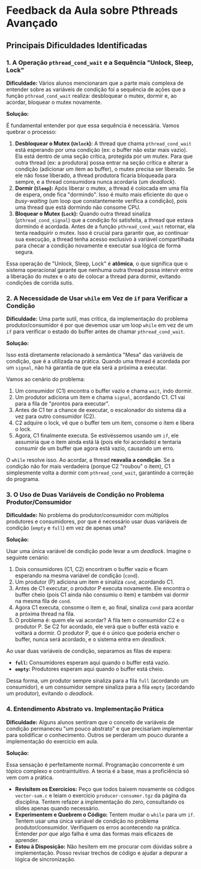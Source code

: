 # Feedback da Aula sobre Pthreads Avançado

## Principais Dificuldades Identificadas

### 1. A Operação `pthread_cond_wait` e a Sequência "Unlock, Sleep, Lock"

**Dificuldade:** Vários alunos mencionaram que a parte mais complexa de entender sobre as variáveis de condição foi a sequência de ações que a função `pthread_cond_wait` realiza: desbloquear o mutex, dormir e, ao acordar, bloquear o mutex novamente.

**Solução:**

É fundamental entender por que essa sequência é necessária. Vamos quebrar o processo:

1.  **Desbloquear o Mutex (`Unlock`):** A thread que chama `pthread_cond_wait` está esperando por uma condição (ex: o buffer não estar mais vazio). Ela está dentro de uma seção crítica, protegida por um mutex. Para que outra thread (ex: a produtora) possa entrar na seção crítica e alterar a condição (adicionar um item ao buffer), o mutex precisa ser liberado. Se ele não fosse liberado, a thread produtora ficaria bloqueada para sempre, e a thread consumidora nunca acordaria (um *deadlock*).
2.  **Dormir (`Sleep`):** Após liberar o mutex, a thread é colocada em uma fila de espera, onde fica "dormindo". Isso é muito mais eficiente do que o *busy-waiting* (um loop que constantemente verifica a condição), pois uma thread que está dormindo não consome CPU.
3.  **Bloquear o Mutex (`Lock`):** Quando outra thread sinaliza (`pthread_cond_signal`) que a condição foi satisfeita, a thread que estava dormindo é acordada. Antes de a função `pthread_cond_wait` retornar, ela tenta readquirir o mutex. Isso é crucial para garantir que, ao continuar sua execução, a thread tenha acesso exclusivo à variável compartilhada para checar a condição novamente e executar sua lógica de forma segura.

Essa operação de "Unlock, Sleep, Lock" é **atômica**, o que significa que o sistema operacional garante que nenhuma outra thread possa intervir entre a liberação do mutex e o ato de colocar a thread para dormir, evitando condições de corrida sutis.

### 2. A Necessidade de Usar `while` em Vez de `if` para Verificar a Condição

**Dificuldade:** Uma parte sutil, mas crítica, da implementação do problema produtor/consumidor é por que devemos usar um loop `while` em vez de um `if` para verificar o estado do buffer antes de chamar `pthread_cond_wait`.

**Solução:**

Isso está diretamente relacionado à semântica "Mesa" das variáveis de condição, que é a utilizada na prática. Quando uma thread é acordada por um `signal`, não há garantia de que ela será a próxima a executar.

Vamos ao cenário do problema:

1.  Um consumidor (C1) encontra o buffer vazio e chama `wait`, indo dormir.
2.  Um produtor adiciona um item e chama `signal`, acordando C1. C1 vai para a fila de "prontos para executar".
3.  Antes de C1 ter a chance de executar, o escalonador do sistema dá a vez para outro consumidor (C2).
4.  C2 adquire o lock, vê que o buffer tem um item, consome o item e libera o lock.
5.  Agora, C1 finalmente executa. Se estivéssemos usando um `if`, ele assumiria que o item ainda está lá (pois ele foi acordado) e tentaria consumir de um buffer que agora está vazio, causando um erro.

O `while` resolve isso. Ao acordar, a thread **reavalia a condição**. Se a condição não for mais verdadeira (porque C2 "roubou" o item), C1 simplesmente volta a dormir com `pthread_cond_wait`, garantindo a correção do programa.

### 3. O Uso de Duas Variáveis de Condição no Problema Produtor/Consumidor

**Dificuldade:** No problema do produtor/consumidor com múltiplos produtores e consumidores, por que é necessário usar duas variáveis de condição (`empty` e `full`) em vez de apenas uma?

**Solução:**

Usar uma única variável de condição pode levar a um *deadlock*. Imagine o seguinte cenário:

1.  Dois consumidores (C1, C2) encontram o buffer vazio e ficam esperando na mesma variável de condição (`cond`).
2.  Um produtor (P) adiciona um item e sinaliza `cond`, acordando C1.
3.  Antes de C1 executar, o produtor P executa novamente. Ele encontra o buffer cheio (pois C1 ainda não consumiu o item) e também vai dormir na mesma fila de `cond`.
4.  Agora C1 executa, consome o item e, ao final, sinaliza `cond` para acordar a próxima thread na fila.
5.  O problema é: quem ele vai acordar? A fila tem o consumidor C2 e o produtor P. Se C2 for acordado, ele verá que o buffer está vazio e voltará a dormir. O produtor P, que é o único que poderia encher o buffer, nunca será acordado, e o sistema entra em *deadlock*.

Ao usar duas variáveis de condição, separamos as filas de espera:

* **`full`:** Consumidores esperam aqui quando o buffer está vazio.
* **`empty`:** Produtores esperam aqui quando o buffer está cheio.

Dessa forma, um produtor sempre sinaliza para a fila `full` (acordando um consumidor), e um consumidor sempre sinaliza para a fila `empty` (acordando um produtor), evitando o *deadlock*.

### 4. Entendimento Abstrato vs. Implementação Prática

**Dificuldade:** Alguns alunos sentiram que o conceito de variáveis de condição permaneceu "um pouco abstrato" e que precisariam implementar para solidificar o conhecimento. Outros se perderam um pouco durante a implementação do exercício em aula.

**Solução:**

Essa sensação é perfeitamente normal. Programação concorrente é um tópico complexo e contraintuitivo. A teoria é a base, mas a proficiência só vem com a prática.

* **Revisitem os Exercícios:** Peço que todos baixem novamente os códigos `vector-sum.c` e leiam o exercício `producer-consumer.tgz` da página da disciplina. Tentem refazer a implementação do zero, consultando os slides apenas quando necessário.
* **Experimentem e Quebrem o Código:** Tentem mudar o `while` para um `if`. Tentem usar uma única variável de condição no problema produtor/consumidor. Verifiquem os erros acontecendo na prática. Entender *por que* algo falha é uma das formas mais eficazes de aprender.
* **Estou à Disposição:** Não hesitem em me procurar com dúvidas sobre a implementação. Posso revisar trechos de código e ajudar a depurar a lógica de sincronização.